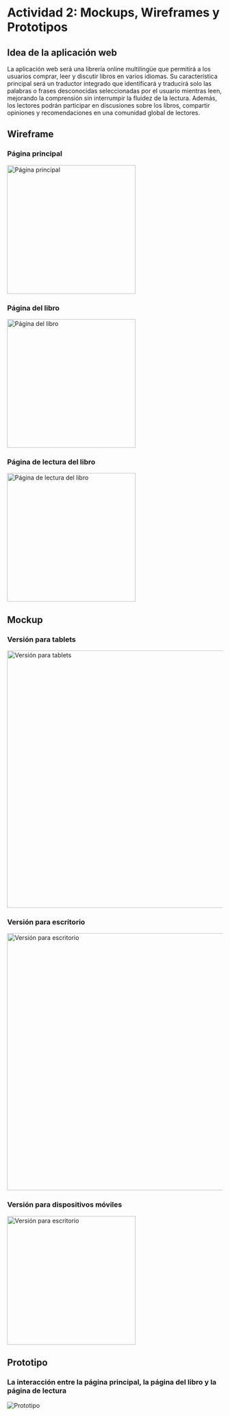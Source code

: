 # Actividad 2: Mockups, Wireframes y Prototipos

## Idea de la aplicación web
La aplicación web será una librería online multilingüe que permitirá a los usuarios comprar, leer y discutir libros en varios idiomas. Su característica principal será un traductor integrado que identificará y traducirá solo las palabras o frases desconocidas seleccionadas por el usuario mientras leen, mejorando la comprensión sin interrumpir la fluidez de la lectura. Además, los lectores podrán participar en discusiones sobre los libros, compartir opiniones y recomendaciones en una comunidad global de lectores.

## Wireframe

### Página principal

<img src="Wireframe/1.png" width="300" alt='Página principal'>

### Página del libro
<img src="Wireframe/2.png" width="300" alt='Página del libro'>

### Página de lectura del libro
<img src="Wireframe/3.png" width="300" alt='Página de lectura del libro'>

## Mockup

### Versión para tablets
<img src="Mockup/1.png" width="600" alt='Versión para tablets'>


### Versión para escritorio
<img src="Mockup/2.png" width="600" alt='Versión para escritorio'>

### Versión para dispositivos móviles
<img src="Mockup/3.png" width="300" alt='Versión para escritorio'>

## Prototipo

### La interacción entre la página principal, la página del libro y la página de lectura

![Prototipo](Prototipo/1.gif)

